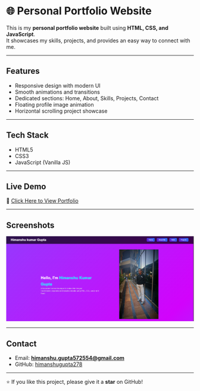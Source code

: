 # 🌐 Personal Portfolio Website

This is my **personal portfolio website** built using **HTML, CSS, and JavaScript**.  
It showcases my skills, projects, and provides an easy way to connect with me.  

---

##  Features
- Responsive design with modern UI  
- Smooth animations and transitions  
- Dedicated sections: Home, About, Skills, Projects, Contact  
- Floating profile image animation  
- Horizontal scrolling project showcase  

---

##  Tech Stack
- HTML5  
- CSS3  
- JavaScript (Vanilla JS)  

---

##  Live Demo
🔗 [Click Here to View Portfolio](https://himanshugupta278.github.io/My-Portfolio/)  

---

##  Screenshots
![Portfolio Screenshot](image/portfolioimage.png)

---

##  Contact
- Email: **himanshu.gupta572554@gmail.com**  
- GitHub: [himanshugupta278](https://github.com/himanshugupta278)  

---

⭐ If you like this project, please give it a **star** on GitHub!


